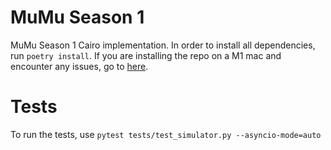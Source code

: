 # MuMu Season 1

MuMu Season 1 Cairo implementation. In order to install all dependencies, run `poetry install`.
If you are installing the repo on a M1 mac and encounter any issues, go to [here](https://github.com/OpenZeppelin/nile/issues/22).

# Tests

To run the tests, use `pytest tests/test_simulator.py --asyncio-mode=auto`
